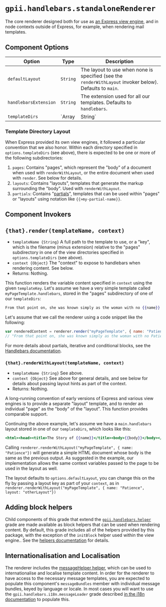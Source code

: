 # `gpii.handlebars.standaloneRenderer`

The core renderer designed both for use as [an Express view engine](http://expressjs.com/en/advanced/developing-template-engines.html),
and in node contexts outside of Express, for example, when rendering mail templates.

## Component Options

| Option                | Type             | Description |
| --------------------- | ---------------- | ----------- |
| `defaultLayout`       | `String`         | The layout to use when none is specified (see the `renderWithLayout` invoker below).  Defaults to `main`. |
| `handlebarsExtension` | `String`         | The extension used for all our templates.  Defaults to `handlebars`. |
| `templateDirs`        | `Array | String` | A list of template directories that contain handlebars layouts, pages, and partials.  These can either be full paths or (better) paths relative to a particular package, as in `%gpii-handlebars/src/templates`.   Please note, if multiple directories contain layouts, pages, or partials with the same name, the right-most directory takes precedence. |

### Template Directory Layout

When Express provided its own view engines, it followed a particular convention that we also honor.  Within each directory
specified in `options.templateDirs` (see above), there is expected to be one or more of the following subdirectories:

1. `pages`: Contains "pages", which represent the "body" of a document when used with `renderWithLayout`, or the entire
   document when used with `render`.  See below for details.
2. `layouts`: Contains "layouts", templates that generate the markup surrounding the "body".  Used with
   `renderWithLayout`.
3. `partials`: Contains "[partials](http://handlebarsjs.com/partials.html)", templates that can be used within "pages"
   or "layouts" using notation like `{{>my-partial-name}}`.

## Component Invokers

## `{that}.render(templateName, context)`

* `templateName {String}` A full path to the template to use, or a "key", which is the filename (minus extension)
  relative to the "pages" subdirectory in one of the view directories specified in `options.templateDirs` (see above).
* `context {Object}` The "context" to expose to handlebars when rendering content.  See below.
* Returns: Nothing.

This function renders the variable content specified in `context` using the given `templateKey`.  Let's assume we have
a very simple template called `myPageTemplate.handlebars`, stored in the "pages" subdirectory of one of our
`templateDirs`:

```handlebars
From that point on, she was known simply as the woman with no {{name}}.
```

Let's assume that we call the renderer using a code snippet like the following:

```javascript
var renderedContent = renderer.render("myPageTemplate", { name: "Patience" });
// "From that point on, she was known simply as the woman with no Patience."
```

For more details about partials, iterative and conditional blocks, see the [Handlebars
documentation](http://handlebarsjs.com/).

### `{that}.renderWithLayout(templateName, context)`

* `templateName {String}` See above.
* `context {Object}` See above for general details, and see below for details about passing layout hints as part of the
  context.
* Returns: Nothing.

A long-running convention of early versions of Express and various view engines is to provide a separate "layout"
template, and to render an individual "page" as the "body" of the "layout".  This function provides comparable support.

Continuing the above example, let's assume we have a `main.handlebars` layout stored in one of our `templateDirs`, which
looks like this:

 ```handlebars
 <html><head><title>The Story of {{name}}</title><body>{{body}}</body></html>
 ```

Calling `renderer.renderWithLayout("myPageTemplate", { name: "Patience"})` will generate a simple HTML document whose
body is the same as the previous output.  As suggested in the example, our implementation allows the same context
variables passed to the page to be used in the layout as well.

The layout defaults to `options.defaultLayout`, you can change this on the fly by passing a layout key as part of your
`context`, as in `renderer.renderWithLayout("myPageTemplate", { name: "Patience",  layout: "otherLayout"})`

## Adding block helpers

Child components of this grade that extend the [`gpii.handlebars.helper`](helper.md) grade are made available as block
helpers that can be used when rendering content.  By default, this grade includes all of the helpers provided by this
package, with the exception of the `initBlock` helper used within the view engine..  See the
[helpers documentation](helpers.md) for details.

## Internationalisation and Localisation

The renderer includes the [messageHelper helper](i18n.md), which can be used to internationalise and localise template
content.  In order for the renderer to have access to the necessary message templates, you are expected to populate this
component's `messageBundles` member with individual message bundles, keyed by language or locale.  In most cases you
will want to use the  `gpii.handlebars.i18n.messageLoader` grade described [in the i18n documentation](i18n.md) to
populate this.
